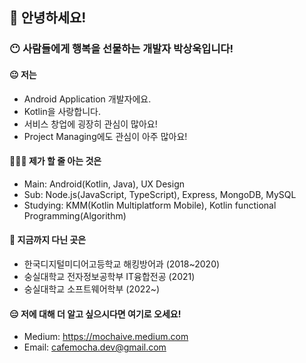 ## 👋 안녕하세요!
### 😶 사람들에게 행복을 선물하는 개발자 박상욱입니다!
#### 😐 저는
- Android Application 개발자에요.
- Kotlin을 사랑합니다.
- 서비스 창업에 굉장히 관심이 많아요!
- Project Managing에도 관심이 아주 많아요!

#### 🧑🏻‍💻 제가 할 줄 아는 것은
- Main: Android(Kotlin, Java), UX Design
- Sub: Node.js(JavaScript, TypeScript), Express, MongoDB, MySQL
- Studying: KMM(Kotlin Multiplatform Mobile), Kotlin functional Programming(Algorithm)

#### 🏫 지금까지 다닌 곳은
- 한국디지털미디어고등학교 해킹방어과 (2018~2020)
- 숭실대학교 전자정보공학부 IT융합전공 (2021)
- 숭실대학교 소프트웨어학부 (2022~)

#### 😑 저에 대해 더 알고 싶으시다면 여기로 오세요!
- Medium: https://mochaive.medium.com
- Email: cafemocha.dev@gmail.com
